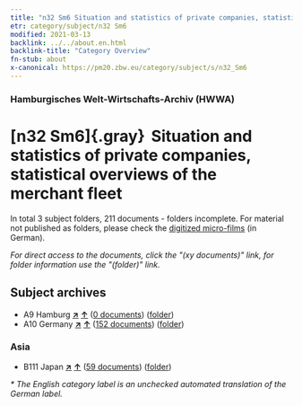 ```yaml
---
title: "n32 Sm6 Situation and statistics of private companies, statistical overviews of the merchant fleet"
etr: category/subject/n32 Sm6
modified: 2021-03-13
backlink: ../../about.en.html
backlink-title: "Category Overview"
fn-stub: about
x-canonical: https://pm20.zbw.eu/category/subject/s/n32_Sm6
---
```


### Hamburgisches Welt-Wirtschafts-Archiv (HWWA)
# [n32 Sm6]{.gray}&#8201; Situation and statistics of private companies, statistical overviews of the merchant fleet&#160; 





In total 3 subject folders, 211 documents - folders incomplete.
For material not published as folders, please check the [digitized micro-films](/film/h1_sh.de.html) (in German).

_For direct access to the documents, click the "(xy documents)" link, for folder information use the "(folder)" link._

## Subject archives


- A9 Hamburg [**&nearr;**](../../../geo/i/140905/about.en.html "Hamburg (all folders)") [**&uarr;**](../../../geo/about.en.html#A9 "Country category system") (<a href="https://pm20.zbw.eu/dfgview/sh/140905,145575" title="about: Hamburg : Situation and statistics of private companies, statistical overviews of the merchant fleet" target="_blank">0 documents</a>) ([folder](../../../../folder/sh/1409xx/140905/1455xx/145575/about.en.html))
- A10 Germany [**&nearr;**](../../../geo/i/126128/about.en.html "Germany (all folders)") [**&uarr;**](../../../geo/about.en.html#A10 "Country category system") (<a href="https://pm20.zbw.eu/dfgview/sh/126128,145575" title="about: Germany : Situation and statistics of private companies, statistical overviews of the merchant fleet" target="_blank">152 documents</a>) ([folder](../../../../folder/sh/1261xx/126128/1455xx/145575/about.en.html))

### Asia

- B111 Japan [**&nearr;**](../../../geo/i/141272/about.en.html "Japan (all folders)") [**&uarr;**](../../../geo/about.en.html#B111 "Country category system") (<a href="https://pm20.zbw.eu/dfgview/sh/141272,145575" title="about: Japan : Situation and statistics of private companies, statistical overviews of the merchant fleet" target="_blank">59 documents</a>) ([folder](../../../../folder/sh/1412xx/141272/1455xx/145575/about.en.html))


_* The English category label is an unchecked automated translation of the German label._

